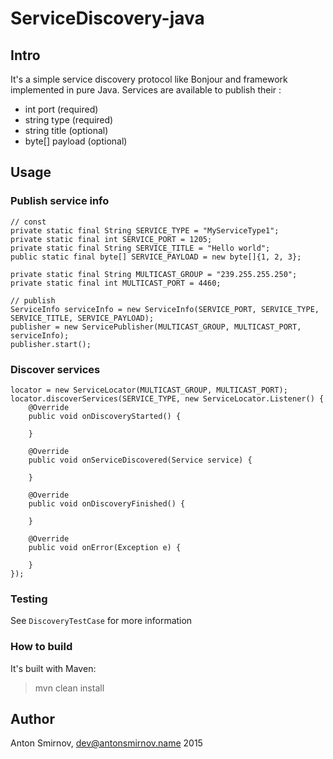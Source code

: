 # ServiceDiscovery-java

## Intro

It's a simple service discovery protocol like Bonjour and framework implemented in pure Java.
Services are available to publish their :
* int port (required)
* string type (required)
* string title (optional)
* byte[] payload (optional)

## Usage

### Publish service info

    // const
    private static final String SERVICE_TYPE = "MyServiceType1";
    private static final int SERVICE_PORT = 1205;
    private static final String SERVICE_TITLE = "Hello world";
    public static final byte[] SERVICE_PAYLOAD = new byte[]{1, 2, 3};
    
    private static final String MULTICAST_GROUP = "239.255.255.250";
    private static final int MULTICAST_PORT = 4460;

    // publish
    ServiceInfo serviceInfo = new ServiceInfo(SERVICE_PORT, SERVICE_TYPE, SERVICE_TITLE, SERVICE_PAYLOAD);
    publisher = new ServicePublisher(MULTICAST_GROUP, MULTICAST_PORT, serviceInfo);
    publisher.start();
    
### Discover services

    locator = new ServiceLocator(MULTICAST_GROUP, MULTICAST_PORT);
    locator.discoverServices(SERVICE_TYPE, new ServiceLocator.Listener() {
        @Override
        public void onDiscoveryStarted() {
            
        }

        @Override
        public void onServiceDiscovered(Service service) {

        }

        @Override
        public void onDiscoveryFinished() {

        }

        @Override
        public void onError(Exception e) {

        }
    });
    
### Testing

See `DiscoveryTestCase` for more information

### How to build

It's built with Maven:
> mvn clean install

## Author
Anton Smirnov, dev@antonsmirnov.name
2015
